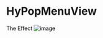 # HyPopMenuView

The Effect
![image](https://github.com/wwdc14/HyPopMenuView/blob/master/Untitled.gif)
